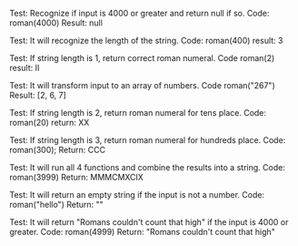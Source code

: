 Test: Recognize if input is 4000 or greater and return null if so. 
Code: roman(4000)
Result: null

Test: It will recognize the length of the string.
Code: roman(400)
result: 3

Test: If string length is 1, return correct roman numeral.
Code roman(2)
result: II

Test: It will transform input to an array of numbers.
Code roman("267")
Result: [2, 6, 7]

Test: If string length is 2, return roman numeral for tens place.
Code: roman(20)
return: XX

Test: If string length is 3, return roman numeral for hundreds place.
Code: roman(300);
Return: CCC

Test: It will run all 4 functions and combine the results into a string.
Code: roman(3999)
Return: MMMCMXCIX

Test: It will return an empty string if the input is not a number.
Code: roman("hello")
Return: ""

Test: It will return "Romans couldn't count that high" if the input is 4000 or greater.
Code: roman(4999)
Return: "Romans couldn't count that high"